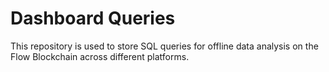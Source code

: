 # Dashboard Queries

This repository is used to store SQL queries for offline data analysis on the Flow Blockchain across different platforms.
